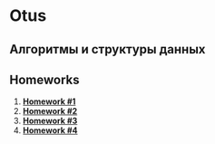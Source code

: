 # Otus
## Алгоритмы и структуры данных

## Homeworks

1. **[Homework #1](#)**
2. **[Homework #2](hw02/README.md)**
3. **[Homework #3](hw03/README.md)**
4. **[Homework #4](hw04/README.md)**